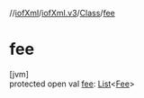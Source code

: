 //[iofXml](../../../index.md)/[iofXml.v3](../index.md)/[Class](index.md)/[fee](fee.md)

# fee

[jvm]\
protected open val [fee](fee.md): [List](https://docs.oracle.com/javase/8/docs/api/java/util/List.html)<[Fee](../-fee/index.md)>
